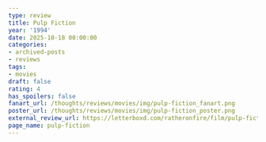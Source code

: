 ```yaml
---
type: review
title: Pulp Fiction
year: '1994'
date: 2025-10-18 00:00:00
categories:
- archived-posts
- reviews
tags:
- movies
draft: false
rating: 4
has_spoilers: false
fanart_url: /thoughts/reviews/movies/img/pulp-fiction_fanart.png
poster_url: /thoughts/reviews/movies/img/pulp-fiction_poster.png
external_review_url: https://letterboxd.com/ratheronfire/film/pulp-fiction/
page_name: pulp-fiction
---
```


